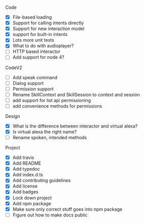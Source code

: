 Code
- [X] File-based loading
- [X] Support for calling intents directly
- [X] Support for new interaction model
- [X] support for built-in intents
- [X] Lots more unit tests
- [X] What to do with audioplayer?
- [ ] HTTP based interactor
- [ ] Add support for node 4?

CodeV2
- [ ] Add speak command
- [ ] Dialog support
- [ ] Permission support
- [ ] Rename SkillContext and SkillSession to context and session
- [ ] add support for list api permissioning
- [ ] add convenience methods for permissions

Design
- [X] What is the difference between interactor and virtual alexa?
- [X] Is virtual alexa the right name?
- [ ] Rename spoken, intended methods

Project
- [X] Add travis
- [X] Add README
- [X] Add typedoc
- [X] Add index.d.ts
- [X] Add contributing guidelines
- [X] Add license
- [X] Add badges
- [X] Lock down project
- [X] Add npm package
- [X] Make sure only correct stuff goes into npm package
- [ ] Figure out how to make docs public
